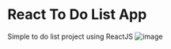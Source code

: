 # React To Do List App
Simple to do list project using ReactJS
![image](https://user-images.githubusercontent.com/47535257/91978902-9659cc00-ed2d-11ea-8ede-6c95e2d64cbf.png)
